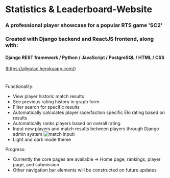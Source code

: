# Statistics & Leaderboard-Website
### A professional player showcase for a popular RTS game 'SC2'
### Created with Django backend and ReactJS frontend, along with:
#### Django REST framework / Python / JavaScript / PostgreSQL / HTML / CSS
(https://aligulac.herokuapp.com/)
#
Functionality:
- View player historic match results 
- See previous rating history in graph form
- Filter search for specific results
- Automatically calculates player race/faction specific Elo rating based on results
- Automatically ranks players based on overall rating
- Input new players and match results between players through Django admin system
![match inputi](https://github.com/KSavla12/Statistics-and-Leaderboard-Website/assets/119696161/6c40abf5-f083-4fb4-a833-59e40b4eb69b)
- Light and dark mode theme

Progress:
- Currently the core pages are available -> Home page, rankings, player page, and submission
- Other navigation bar elements will be constructed on future updates
  
